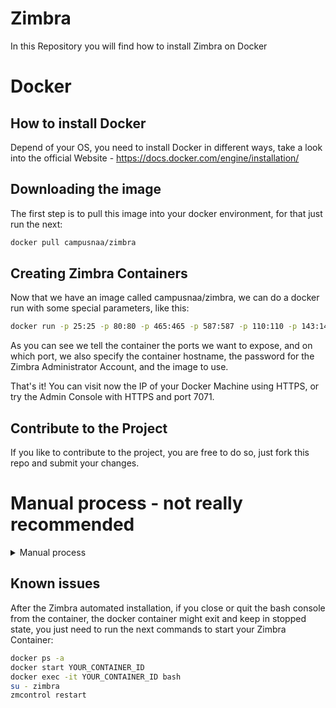 
# Zimbra

In this Repository you will find how to install Zimbra on Docker

# Docker

## How to install Docker

Depend of your OS, you need to install Docker in different ways, take a look into the official Website - <https://docs.docker.com/engine/installation/>

## Downloading the image

The first step is to pull this image into your docker environment, for that just run the next:

```bash
docker pull campusnaa/zimbra
```

## Creating Zimbra Containers

Now that we have an image called campusnaa/zimbra, we can do a docker run with some special parameters, like this:

```bash
docker run -p 25:25 -p 80:80 -p 465:465 -p 587:587 -p 110:110 -p 143:143 -p 993:993 -p 995:995 -p 443:443 -p 8080:8080 -p 8443:8443 -p 7071:7071 -p 9071:9071 -h zimbra-docker.zimbra.io --dns 127.0.0.1 --dns 8.8.8.8 -i -t -e PASSWORD=Zimbra2017 campusnaa/zimbra:latest
```

As you can see we tell the container the ports we want to expose, and on which port, we also specify the container hostname, the password for the Zimbra Administrator Account, and the image to use.

That's it! You can visit now the IP of your Docker Machine using HTTPS, or try the Admin Console with HTTPS and port 7071.

## Contribute to the Project

If you like to contribute to the project, you are free to do so, just fork this repo and submit your changes.

# Manual process - not really recommended

<details>
  <summary>Manual process</summary>

## Creating the Zimbra Image

The content of the Dockerfile and the start.sh is based on the next Script - ZimbraEasyInstall. The Dockerfile creates a Ubuntu Server 16.04 image and install on it all the OS dependencies which Zimbra needs, then when the container is launched, automatically starts with the start.sh script which creates an auto-config file which is injected during the zimbra Installation.

### Using git

Download from github, you will need git installed on your OS

```bash
git clone https://github.com/tekouin-wescale/ZimbraCampusna.git
```

### Using wget

For those who want to use wget, follow the next instructions to download the Zimbra-docker package. You might need wget and unzip installed on your OS

```bash
wget https://github.com/tekouin-wescale/ZimbraCampusna/archive/main.zip
unzip main.zip
```

### Build the image using the Dockerfile

The `Makefile` in the docker/ directory provides you with a convenient way to build your docker image. You will need make on your OS. Just run

```bash
cd Campusnazimbra/docker
sudo make
```

The default image name is Campusnazimbra.

### Deploy the Docker container

Now, to deploy the container based on the previous image. As well as publish the Zimbra Collaboration ports, the hostname and the proper DNS, as you want to use bind as a local DNS nameserver within the container, also we will send the password that we want to our Zimbra Server like admin password, mailbox, LDAP, etc.: Syntax:

```bash
docker run -p PORTS -h HOSTNAME.DOMAIN --dns DNS_SERVER -i -t -e PASSWORD=YOUR_PASSWORD NAME_OF_DOCKER_IMAGE
```

Example:

```bash
docker run -p 25:25 -p 80:80 -p 465:465 -p 587:587 -p 110:110 -p 143:143 -p 993:993 -p 995:995 -p 443:443 -p 8080:8080 -p 8443:8443 -p 7071:7071 -p 9071:9071 -h zimbra-docker.zimbra.io --dns 127.0.0.1 --dns 8.8.8.8 -i -t -e PASSWORD=Zimbra2017 campusnaa/zimbra:latest
```

This will create the container in few seconds, and run automatically the start.sh:

* Install a DNS Server based in dnsmasq
* Configure all the DNS Server to resolve automatically internal the MX and the hostname that we define while launch the container.
* Install a fresh Zimbra Collaboration 10.0.0 within Zimbra Chat and Drive!
* Create 2 files to automate the Zimbra Collaboration installation, the keystrokes and the config.defaults.
* Launch the installation of Zimbra based only in the .install.sh -s
* Inject the config.defaults file with all the parameters that is auto configured with the Hostname, domain, IP, and password that you define before.

The script takes a few minutes, dependent on the your Internet Speed, and resources.

</details>

## Known issues

After the Zimbra automated installation, if you close or quit the bash console from the container, the docker container might exit and keep in stopped state, you just need to run the next commands to start your Zimbra Container:

```bash
docker ps -a 
docker start YOUR_CONTAINER_ID
docker exec -it YOUR_CONTAINER_ID bash
su - zimbra
zmcontrol restart
```

